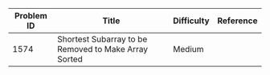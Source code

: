 | Problem ID | Title | Difficulty | Reference
| --- | --- | --- | ---
| 1574 | Shortest Subarray to be Removed to Make Array Sorted | Medium | 

